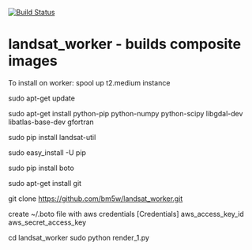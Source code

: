 [![Build Status](https://travis-ci.org/recombinators/landsat_worker.svg)](https://travis-ci.org/recombinators/landsat_worker)

# landsat_worker - builds composite images
To install on worker:
spool up t2.medium instance

sudo apt-get update

sudo apt-get install python-pip python-numpy python-scipy libgdal-dev libatlas-base-dev gfortran

sudo pip install landsat-util

sudo easy_install -U pip

sudo pip install boto

sudo apt-get install git

git clone https://github.com/bm5w/landsat_worker.git

create ~/.boto file with aws credentials
  [Credentials]
  aws_access_key_id
  aws_secret_access_key
  
cd landsat_worker
sudo python render_1.py
